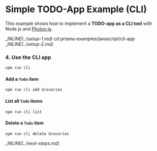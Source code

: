 # Simple TODO-App Example (CLI)

This example shows how to implement a **TODO-app as a CLI tool** with Node.js and [Photon.js](https://photonjs.prisma.io/).

__INLINE(../_setup-1.md)__
cd prisma-examples/javascript/cli-app
__INLINE(../_setup-2.md)__

### 4. Use the CLI app

```
npm run cli
```

#### Add a `Todo` item

```
npm run cli add Groceries
```

#### List all `Todo` items

```
npm run cli list
```

#### Delete a `Todo` item

```
npm run cli delete Groceries
```

__INLINE(../_next-steps.md)__